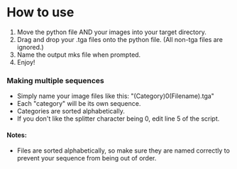 # How to use

1. Move the python file AND your images into your target directory.
2. Drag and drop your .tga files onto the python file. (All non-tga files are ignored.)
3. Name the output mks file when prompted.
4. Enjoy!


### Making multiple sequences
* Simply name your image files like this: "(Category)0(Filename).tga"
* Each "category" will be its own sequence.
* Categories are sorted alphabetically.
* If you don't like the splitter character being 0, edit line 5 of the script.


#### Notes:
* Files are sorted alphabetically, so make sure they are named correctly to prevent your sequence from being out of order.
